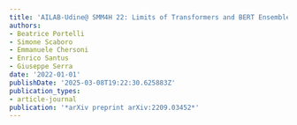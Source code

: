 ```yaml
---
title: 'AILAB-Udine@ SMM4H 22: Limits of Transformers and BERT Ensembles'
authors:
- Beatrice Portelli
- Simone Scaboro
- Emmanuele Chersoni
- Enrico Santus
- Giuseppe Serra
date: '2022-01-01'
publishDate: '2025-03-08T19:22:30.625883Z'
publication_types:
- article-journal
publication: '*arXiv preprint arXiv:2209.03452*'
---
```

